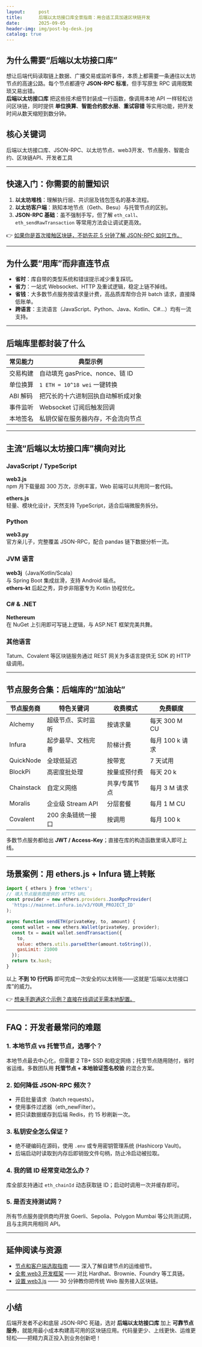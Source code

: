 ```yaml
---
layout:     post
title:      后端以太坊接口库全景指南：用合适工具加速区块链开发
date:       2025-09-05
header-img: img/post-bg-desk.jpg
catalog: true
---
```


## 为什么需要“后端以太坊接口库”

想让后端代码读取链上数据、广播交易或监听事件，本质上都需要一条通往以太坊节点的高速公路。每个节点都遵守 **JSON-RPC 标准**，但手写原生 RPC 调用既繁琐又易出错。  
**后端以太坊接口库** 把这些技术细节封装成一行函数，像调用本地 API 一样轻松访问区块链，同时提供 **单位换算**、**智能合约胶水层**、**重试容错** 等实用功能，把开发时间从数天缩短到数分钟。

## 核心关键词
后端以太坊接口库、JSON-RPC、以太坊节点、web3开发、节点服务、智能合约、区块链API、开发者工具

---

## 快速入门：你需要的前置知识

1. **以太坊堆栈**：理解执行层、共识层及钱包签名的基本流程。  
2. **以太坊客户端**：熟知本地节点（Geth、Besu）与托管节点的区别。  
3. **JSON-RPC 基础**：虽不强制手写，但了解 `eth_call`、`eth_sendRawTransaction` 等常用方法会让调试更高效。

👉 [如果你是首次接触区块链，不妨先花 5 分钟了解 JSON-RPC 如何工作。](https://okxdog.com/)

---

## 为什么要“用库”而非直连节点

- **省时**：库自带的类型系统和错误提示减少重复踩坑。  
- **省力**：一站式 Websocket、HTTP 及重试逻辑，稳定上链不掉线。  
- **省钱**：大多数节点服务按请求量计费，高品质库帮你合并 batch 请求，直接降低账单。  
- **跨语言**：主流语言（JavaScript、Python、Java、Kotlin、C#…）均有一流支持。

---

## 后端库里都封装了什么

| 常见能力 | 典型示例 |
| --- | --- |
| 交易构建 | 自动填充 gasPrice、nonce、链 ID |
| 单位换算 | `1 ETH = 10^18 wei` 一键转换 |
| ABI 解码 | 把冗长的十六进制回执自动解析成对象 |
| 事件监听 | Websocket 订阅后触发回调 |
| 本地签名 | 私钥仅留在服务器内存，不会流向节点 |

---

## 主流“后端以太坊接口库”横向对比

### JavaScript / TypeScript  
**web3.js**  
npm 月下载量超 300 万次，示例丰富，Web 前端可以共用同一套代码。

**ethers.js**  
轻量、模块化设计，天然支持 TypeScript，适合后端微服务拆分。

### Python  
**web3.py**  
官方亲儿子，完整覆盖 JSON-RPC，配合 pandas 链下数据分析一流。

### JVM 语言  
**web3j**（Java/Kotlin/Scala）  
与 Spring Boot 集成丝滑，支持 Android 端点。  
**ethers-kt** 后起之秀，异步非阻塞专为 Kotlin 协程优化。

### C# & .NET  
**Nethereum**  
在 NuGet 上引用即可写链上逻辑，与 ASP.NET 框架完美共舞。

### 其他语言  
Tatum、Covalent 等区块链服务通过 REST 网关为多语言提供无 SDK 的 HTTP 级调用。

---

## 节点服务合集：后端库的“加油站”

| 节点服务商 | 特色关键词 | 收费模式 | 免费额度 |
| --- | --- | --- | --- |
| Alchemy | 超级节点、实时监听 | 按请求量 | 每天 300 M CU |
| Infura | 起步最早、文档完善 | 阶梯计费 | 每月 100 k 请求 |
| QuickNode | 全球低延迟 | 按带宽 | 7 天试用 |
| BlockPi | 高密度批处理 | 按量或预付费 | 每天 20 k |
| Chainstack | 自定义网络 | 共享/专属节点 | 每月 3 M 请求 |
| Moralis | 企业级 Stream API | 分层套餐 | 每月 1 M CU |
| Covalent | 200 余条链统一接口 | 按调用 | 每月 100 k |

多数节点服务都给出 **JWT / Access-Key**；直接在库的构造函数里填入即可上线。

---

## 场景案例：用 ethers.js + Infura 链上转账

```javascript
import { ethers } from 'ethers';
// 填入节点服务商提供的 HTTPS URL
const provider = new ethers.providers.JsonRpcProvider(
  'https://mainnet.infura.io/v3/YOUR_PROJECT_ID'
);

async function sendETH(privateKey, to, amount) {
  const wallet = new ethers.Wallet(privateKey, provider);
  const tx = await wallet.sendTransaction({
    to,
    value: ethers.utils.parseEther(amount.toString()),
    gasLimit: 21000
  });
  return tx.hash;
}
```
以上 **不到 10 行代码** 即可完成一次安全的以太转账——这就是“后端以太坊接口库”的威力。

👉 [想亲手跑通这个示例？直接在线调试无需本地配置。](https://okxdog.com/)

---

## FAQ：开发者最常问的难题

### 1. 本地节点 vs 托管节点，选哪个？
本地节点最去中心化，但需要 2 TB+ SSD 和稳定网络；托管节点随用随付，省时省运维。多数团队用 **托管节点 + 本地验证签名校验** 的混合方案。

### 2. 如何降低 JSON-RPC 频次？
- 开启批量请求（batch requests）。  
- 使用事件过滤器（eth_newFilter）。  
- 把只读数据缓存到后端 Redis，约 15 秒刷新一次。

### 3. 私钥安全怎么保证？
- 绝不硬编码在源码，使用 `.env` 或专用密钥管理系统 (Hashicorp Vault)。  
- 后端启动时读取到内存后即销毁文件句柄，防止冷启动被拉取。

### 4. 我的链 ID 经常变动怎么办？
库全部支持通过 `eth_chainId` 动态获取链 ID；启动时调用一次并缓存即可。

### 5. 是否支持测试网？
所有节点服务提供商均开放 Goerli、Sepolia、Polygon Mumbai 等公共测试网，且与主网共用相同 API。

---

## 延伸阅读与资源

- [节点和客户端选取指南](https://ethereum.org/zh/developers/docs/nodes-and-clients/) —— 深入了解自建节点的运维细节。  
- [全套 web3 开发框架](https://ethereum.org/zh/developers/docs/frameworks/) —— 对比 Hardhat、Brownie、Foundry 等工具链。  
- [设置 web3.js](https://ethereum.org/zh/developers/tutorials/set-up-web3js-to-use-ethereum-in-javascript/) —— 30 分钟教你把传统 Web 服务接入区块链。

---

## 小结

后端开发者不必和底层 JSON-RPC 死磕，选对 **后端以太坊接口库** 加上 **可靠节点服务**，就能用最小成本构建高可用的区块链应用。代码量更少、上线更快、运维更轻松——把精力真正投入到业务创新吧！